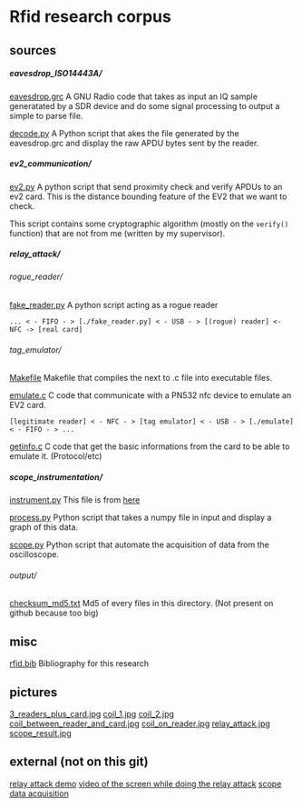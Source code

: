 # Rfid research corpus

## sources
##### eavesdrop_ISO14443A/
[eavesdrop.grc](sources/eavesdrop_ISO14443A/eavesdrop.grc)
A GNU Radio code that takes as input an IQ sample generatated by a SDR device and do some signal processing to output a simple to parse file.

[decode.py](sources/eavesdrop_ISO14443A/decode.py)
A Python script that akes the file generated by the eavesdrop.grc and display the raw APDU bytes sent by the reader.

##### ev2_communication/
[ev2.py](sources/ev2_communication/ev2.py)
A python script that send proximity check and verify APDUs to an ev2 card.
This is the distance bounding feature of the EV2 that we want to check.

This script contains some cryptographic algorithm (mostly on the `verify()` function) that are not from me (written by my supervisor).

##### relay_attack/
###### rogue_reader/
[fake_reader.py](sources/relay_attack/rogue_reader/fake_reader.py)
A python script acting as a rogue reader
```
... < - FIFO - > [./fake_reader.py] < - USB - > [(rogue) reader] <- NFC -> [real card]
```

###### tag_emulator/
[Makefile](sources/relay_attack/tag_emulator/Makefile)
Makefile that compiles the next to .c file into executable files.

[emulate.c](sources/relay_attack/tag_emulator/emulate.c)
C code that communicate with a PN532 nfc device to emulate an EV2 card.
```
[legitimate reader] < - NFC - > [tag emulator] < - USB - > [./emulate] < - FIFO - > ...
```

[getinfo.c](sources/relay_attack/tag_emulator/getinfo.c)
C code that get the basic informations from the card to be able to emulate it. (Protocol/etc)


##### scope_instrumentation/
[instrument.py](sources/scope_instrumentation/instrument.py)
This file is from [here](http://www.cibomahto.com/2010/04/controlling-a-rigol-oscilloscope-using-linux-and-python/)

[process.py](sources/scope_instrumentation/process.py)
Python script that takes a numpy file in input and display a graph of this data.

[scope.py](sources/scope_instrumentation/scope.py)
Python script that automate the acquisition of data from the oscilloscope.

###### output/
[checksum_md5.txt](sources/scope_instrumentation/output/checksum_md5.txt)
Md5 of every files in this directory. (Not present on github because too big) 

## misc
[rfid.bib](misc/rfid.bib)
Bibliography for this research

## pictures
[3_readers_plus_card.jpg](pictures/3_readers_plus_card.jpg)
[coil_1.jpg](pictures/coil_1.jpg)
[coil_2.jpg](pictures/coil_2.jpg)
[coil_between_reader_and_card.jpg](pictures/coil_between_reader_and_card.jpg)
[coil_on_reader.jpg](pictures/coil_on_reader.jpg)
[relay_attack.jpg](pictures/relay_attack.jpg)
[scope_result.jpg](pictures/scope_result.jpg)

## external (not on this git)
[relay attack demo](https://youtu.be/xrbX1eyYmmM)
[video of the screen while doing the relay attack](https://youtu.be/zv1wj6LL6Sk)
[scope data acquisition](https://youtu.be/v0CtLfY0V7U)
